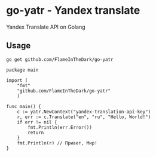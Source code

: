 # go-yatr - Yandex translate
Yandex Translate API on Golang

## Usage

`go get github.com/FlameInTheDark/go-yatr`

```Golang
package main

import (
    "fmt"
    "github.com/FlameInTheDark/go-yatr"
    )

func main() {
    c := yatr.NewContext("yandex-translation-api-key")
    r, err := c.Translate("en", "ru", "Hello, World!")
    if err != nil {
        fmt.Println(err.Error())
        return
    }
    fmt.Println(r) // Привет, Мир!
}
```
